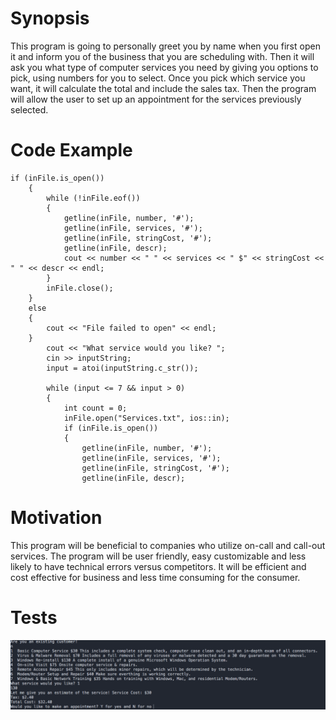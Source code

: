 # Synopsis

This program is going to personally greet you by name when you first open it and inform you of the business that you are scheduling with. Then it will ask you what type of computer services you need by giving you options to pick, using numbers for you to select. Once you pick which service you want, it will calculate the total and include the sales tax. Then the program will allow the user to set up an appointment for the services previously selected. 

# Code Example
```
if (inFile.is_open())
	{
		while (!inFile.eof())
		{
			getline(inFile, number, '#');
			getline(inFile, services, '#');
			getline(inFile, stringCost, '#');
			getline(inFile, descr);
			cout << number << " " << services << " $" << stringCost << " " << descr << endl;
		}
		inFile.close();
	}
	else 
	{
		cout << "File failed to open" << endl;
	}
		cout << "What service would you like? ";
		cin >> inputString;
		input = atoi(inputString.c_str());
		
		while (input <= 7 && input > 0)
		{				
			int count = 0;
			inFile.open("Services.txt", ios::in);
			if (inFile.is_open())
			{		
				getline(inFile, number, '#');
				getline(inFile, services, '#');
				getline(inFile, stringCost, '#');
				getline(inFile, descr);
```				


# Motivation

This program will be beneficial to companies who utilize on-call and call-out services. The program will be user friendly, easy customizable and less likely to have technical errors versus competitors. It will be efficient and cost effective for business and less time consuming for the consumer.


# Tests
<img src="Test_Example.png">
